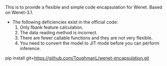 This is to provide a flexible and simple code encapsulation for Wenet.
Based on Wenet-3.1.

+ The following deficiencies exist in the official code:
  1. Only fbank feature calculation.
  2. The data reading method is incorrect.
  3. There are fewer callable functions and they are not very flexible.
  4. You need to convert the model to JIT mode before you can perform inference.

pip install git+https://github.com/ToughmanL/wenet-encapsulation.git


